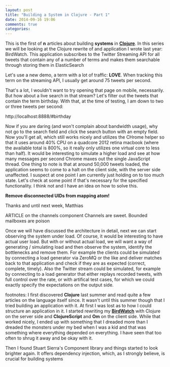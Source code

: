 ```yaml
---
layout: post
title: "Building a System in Clojure - Part 1"
date: 2014-09-16 19:06
comments: true
categories: 
---
```

This is the first of **n** articles about building **systems** in **[Clojure](http://clojure.org/)**. In this series we will be looking at the Clojure rewrite of and application I wrote last year: BirdWatch. This application subscribes to the Twitter Streaming API for all tweets that contain any of a number of terms and makes them searchable through storing them in ElasticSearch

Let's use a new demo, a term with a lot of traffic: **LOVE**. When tracking this term on the streaming API, I usually get around 75 tweets per second.

That's a lot, I wouldn't want to try opening that page on mobile, necessarily. But how about a live search in that stream? Let's filter out the tweets that contain the term birthday. With that, at the time of testing, I am down to two or three tweets per second: 

http://localhost:8888/#birthday

Now if you are daring (and won't complain about bandwidth usage), why not go to the search field and click the search button with an empty field. Now you'll get all, which still works nicely and utilizes the CHrome helper so that it uses around 40% CPU on a quadcore 2012 retina macbook (where the available total is 800%, so it really only utilizes one virtual core to less than half). It would be interesting to simulate a higher load and see at how many messages per second Chrome maxes out the single JavaScript thread. One thing to note is that at around 50,000 tweets loaded, the application seems to come to a halt on the client side, with the server side unaffected. I suspect at one point I am currently just holding on to too much state. Let's check at some point if that's necessary for the specified functionality. I think not and I have an idea on how to solve this.

**Remove disconnected UIDs from mapping atom!**

Thanks and until next week,
Matthias

ARTICLE on the channels component
Channels are sweet. Bounded mailboxes are poison


Once we will have discussed the architecture in detail, next we can start observing the system under load. Of course, it would be interesting to have actual user load. But with or without actual load, we will want a way of generating / simulating load and then observe the system, identify the bottlenecks and remove them. For example the clients could be simulated by connecting a load generator via ZeroMQ or the like and deliver matches back to that application and check if they are as expected (correct, complete, timely). Also the Twitter stream could be simulated, for example by connecting to a load generator that either replays recorded tweets, with full control over the rate, or with artifical test cases, for which we could exactly specify the expectations on the output side.


footnotes:
I first discovered **Clojure** last summer and read quite a few articles on the language itself since. It wasn't until this summer though that I tried building an application with it. At first I was lost as to how I could structure an application in it. I started rewriting my **[BirdWatch](https://github.com/matthiasn/BirdWatch)** with Clojure on the server side and **ClojureScript** and **Om** on the client side. While that worked nicely, I ended up with something that I dreaded more than I dreaded the monsters under my bed when I was a kid and that was something where everything depended on everything. I have seen that too often to shrug it away and be okay with it. 

Then I found Stuart Sierra's Component library and things started to look brighter again. It offers dependency injection, which, as I strongly believe, is crucial for building systems 
